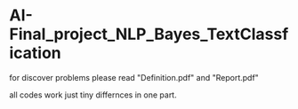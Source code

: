 # AI-Final_project_NLP_Bayes_TextClassfication

for discover problems please read "Definition.pdf" and "Report.pdf"

all codes work just tiny differnces in one part.
